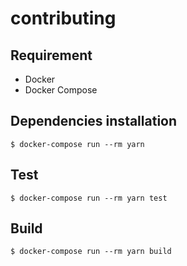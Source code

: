 # contributing

## Requirement

- Docker
- Docker Compose

## Dependencies installation

```console
$ docker-compose run --rm yarn
```

## Test

```console
$ docker-compose run --rm yarn test
```

## Build

```console
$ docker-compose run --rm yarn build
```
